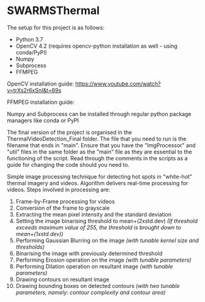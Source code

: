 # SWARMSThermal
The setup for this project is as follows:
- Python 3.7
- OpenCV 4.2 (requires opencv-python installation as well - using conda/PyPI)
- Numpy
- Subprocess
- FFMPEG

OpenCV installation guide: https://www.youtube.com/watch?v=trXs2r6xSnI&t=69s

FFMPEG installation guide:

Numpy and Subprocess can be installed through regular python package managers like conda or PyPI

The final version of the project is organised in the ThermalVideoDetection_Final folder. The file that you need to run is the filename that ends in "main". Ensure that you have the "ImgProcessor" and "util" files in the same folder as the "main" file as they are essential to the functioning of the script. Read through the comments in the scripts as a guide for changing the code should you need to.

Simple image processing technique for detecting hot spots in "white-hot" thermal imagery and videos. Algorithm delivers real-time processing for videos.
Steps involved in processing are:
1) Frame-by-Frame processing for videos
2) Conversion of the frame to grayscale
3) Extracting the mean pixel intensity and the standard deviation
4) Setting the image binarising threshold to mean+(2xstd.dev) *(If threshold exceeds maximum value of 255, the threshold is brought down to mean+(1xstd.dev))*
5) Performing Gaussian Blurring on the image *(with tunable kernel size and thresholds)*
6) Binarising the image with previously determined threshold
7) Performing Erosion operation on the image *(with tunable parameters)*
8) Performing Dilation operation on resultant image *(with tunable parameters)*
9) Drawing contours on resultant image
10) Drawing bounding boxes on detected contours *(with two tunable parameters, namely: contour complexity and contour area)*

